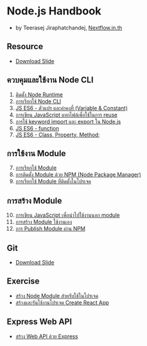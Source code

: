 
# Node.js Handbook

- by Teerasej Jiraphatchandej, [Nextflow.in.th](https://www.nextflow.in.th)

## Resource

- [Download Slide](https://www.dropbox.com/s/6hdh86df0izuen3/Node%20JS%20for%20beginner.pdf?dl=0)

## ควบคุมและใช้งาน Node CLI

1. [ติดตั้ง Node Runtime](/install-nodejs.md) 
2. [การเรียกใช้ Node CLI](/node-cli.md)
3. [JS ES6 - ตัวแปร และค่าคงที่ (Variable & Constant)](/js-es6-var-const.md)
4. [การเขียน JavaScript แยกไฟล์เพื่อใช้ในการ reuse](/create-node-module-export.md)
5. [การใช้ keyword import และ export ใน Node.js](/import-export-node-module.md)
6. [JS ES6 - function](/js-es6-function.md)
7. [JS ES6 - Class, Property, Method](/js-es6-class.md);

## การใช้งาน Module 

7. [การเรียกใช้ Module](/node-module.md) 
8. [การติดตั้ง Module ด้วย NPM (Node Package Manager)](/node-module-npm.md)
9. [การเรียกใช้ Module ที่ติดตั้งในโปรเจค](/node-module-npm-using.md)

## การสร้าง Module 

10. [การเขียน JavaScript เพื่อนำไปใช้งานนอก module](/create-node-module-export.md)
11. [การสร้าง Module ใช้งานเอง](/create-node-module.md)
12. [การ Publish Module ผ่าน NPM](/create-node-module-publish.md)

## Git 

- [Download Slide](https://www.dropbox.com/s/qkts9an2mnetj80/Git%20for%20Beginner.pdf?dl=0)


## Exercise 

- [สร้าง Node Module สำหรับใช้ในโปรเจค](/exercise/create-data-module.md)
- [สร้างและรันใช้งานโปรเจค Create React App](/react-create-app.md)

## Express Web API

- [สร้าง Web API ด้วย Express](express-web-api/readme.md)



